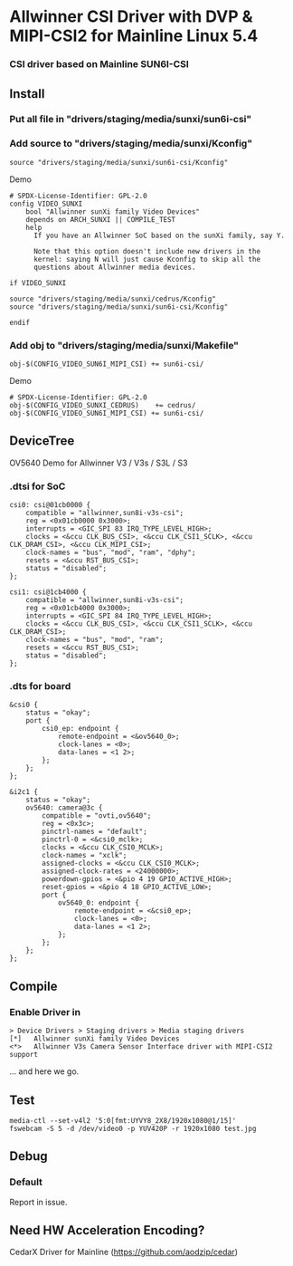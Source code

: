 # Allwinner CSI Driver with DVP & MIPI-CSI2 for Mainline Linux 5.4
### CSI driver based on Mainline SUN6I-CSI

## Install

### Put all file in "drivers/staging/media/sunxi/sun6i-csi"

### Add source to "drivers/staging/media/sunxi/Kconfig"
```
source "drivers/staging/media/sunxi/sun6i-csi/Kconfig"
```
Demo
```
# SPDX-License-Identifier: GPL-2.0
config VIDEO_SUNXI
	bool "Allwinner sunXi family Video Devices"
	depends on ARCH_SUNXI || COMPILE_TEST
	help
	  If you have an Allwinner SoC based on the sunXi family, say Y.

	  Note that this option doesn't include new drivers in the
	  kernel: saying N will just cause Kconfig to skip all the
	  questions about Allwinner media devices.

if VIDEO_SUNXI

source "drivers/staging/media/sunxi/cedrus/Kconfig"
source "drivers/staging/media/sunxi/sun6i-csi/Kconfig"

endif
```

### Add obj to "drivers/staging/media/sunxi/Makefile"
```
obj-$(CONFIG_VIDEO_SUN6I_MIPI_CSI) += sun6i-csi/
```
Demo
```
# SPDX-License-Identifier: GPL-2.0
obj-$(CONFIG_VIDEO_SUNXI_CEDRUS)	+= cedrus/
obj-$(CONFIG_VIDEO_SUN6I_MIPI_CSI) += sun6i-csi/
```

## DeviceTree
OV5640 Demo for Allwinner V3 / V3s / S3L / S3
### .dtsi for SoC
```
csi0: csi@01cb0000 {
    compatible = "allwinner,sun8i-v3s-csi";
    reg = <0x01cb0000 0x3000>;
    interrupts = <GIC_SPI 83 IRQ_TYPE_LEVEL_HIGH>;
    clocks = <&ccu CLK_BUS_CSI>, <&ccu CLK_CSI1_SCLK>, <&ccu CLK_DRAM_CSI>, <&ccu CLK_MIPI_CSI>;
    clock-names = "bus", "mod", "ram", "dphy";
    resets = <&ccu RST_BUS_CSI>;
    status = "disabled";
};

csi1: csi@1cb4000 {
    compatible = "allwinner,sun8i-v3s-csi";
    reg = <0x01cb4000 0x3000>;
    interrupts = <GIC_SPI 84 IRQ_TYPE_LEVEL_HIGH>;
    clocks = <&ccu CLK_BUS_CSI>, <&ccu CLK_CSI1_SCLK>, <&ccu CLK_DRAM_CSI>;
    clock-names = "bus", "mod", "ram";
    resets = <&ccu RST_BUS_CSI>;
    status = "disabled";
};
```
### .dts for board
```
&csi0 {
    status = "okay";
    port {
        csi0_ep: endpoint {
            remote-endpoint = <&ov5640_0>;
            clock-lanes = <0>;
            data-lanes = <1 2>;
        };
    };
};

&i2c1 {
    status = "okay";
    ov5640: camera@3c {
        compatible = "ovti,ov5640";
        reg = <0x3c>;
        pinctrl-names = "default";
        pinctrl-0 = <&csi0_mclk>;
        clocks = <&ccu CLK_CSI0_MCLK>;
        clock-names = "xclk";
        assigned-clocks = <&ccu CLK_CSI0_MCLK>;
        assigned-clock-rates = <24000000>;
        powerdown-gpios = <&pio 4 19 GPIO_ACTIVE_HIGH>;
        reset-gpios = <&pio 4 18 GPIO_ACTIVE_LOW>;
        port {
            ov5640_0: endpoint {
                remote-endpoint = <&csi0_ep>;
                clock-lanes = <0>;
                data-lanes = <1 2>;
            };
        };
    };
};
```
## Compile
### Enable Driver in 
```
> Device Drivers > Staging drivers > Media staging drivers
[*]   Allwinner sunXi family Video Devices
<*>   Allwinner V3s Camera Sensor Interface driver with MIPI-CSI2 support
```
... and here we go.

## Test
```
media-ctl --set-v4l2 '5:0[fmt:UYVY8_2X8/1920x1080@1/15]'
fswebcam -S 5 -d /dev/video0 -p YUV420P -r 1920x1080 test.jpg
```

## Debug
### Default
Report in issue.

## Need HW Acceleration Encoding?
CedarX Driver for Mainline (https://github.com/aodzip/cedar)
